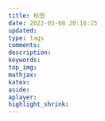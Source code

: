 ```yaml
---
title: 标签
date: 2022-05-08 20:16:25
updated:
type: tags
comments:
description:
keywords:
top_img:
mathjax:
katex:
aside:
aplayer:
highlight_shrink:
---
```

